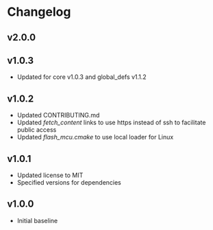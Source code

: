 # Changelog

## v2.0.0

## v1.0.3
- Updated for core v1.0.3 and global_defs v1.1.2

## v1.0.2
- Updated CONTRIBUTING.md
- Updated *fetch_content* links to use https instead of ssh to facilitate public access
- Updated *flash_mcu.cmake* to use local loader for Linux

## v1.0.1
- Updated license to MIT
- Specified versions for dependencies

## v1.0.0
- Initial baseline
